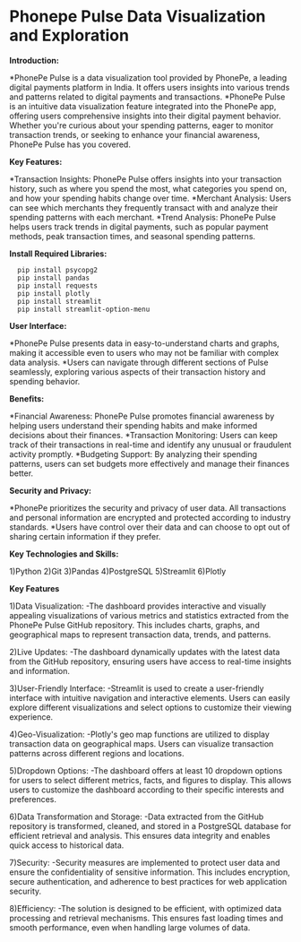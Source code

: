 # Phonepe Pulse Data Visualization and Exploration

**Introduction:**

*PhonePe Pulse is a data visualization tool provided by PhonePe, a leading digital payments platform in India. It offers users insights into various trends and patterns related to digital payments and transactions.
*PhonePe Pulse is an intuitive data visualization feature integrated into the PhonePe app, offering users comprehensive insights into their digital payment behavior. Whether you're curious about your spending patterns, eager to monitor transaction trends, or seeking to enhance your financial awareness, PhonePe Pulse has you covered.

**Key Features:**

*Transaction Insights: PhonePe Pulse offers insights into your transaction history, such as where you spend the most, what categories you spend on, and how your spending habits change over time.
*Merchant Analysis: Users can see which merchants they frequently transact with and analyze their spending patterns with each merchant.
*Trend Analysis: PhonePe Pulse helps users track trends in digital payments, such as popular payment methods, peak transaction times, and seasonal spending patterns.

**Install Required Libraries:**

      pip install psycopg2
      pip install pandas
      pip install requests
      pip install plotly
      pip install streamlit
      pip install streamlit-option-menu

**User Interface:**

*PhonePe Pulse presents data in easy-to-understand charts and graphs, making it accessible even to users who may not be familiar with complex data analysis.
*Users can navigate through different sections of Pulse seamlessly, exploring various aspects of their transaction history and spending behavior.

**Benefits:**

*Financial Awareness: PhonePe Pulse promotes financial awareness by helping users understand their spending habits and make informed decisions about their finances.
*Transaction Monitoring: Users can keep track of their transactions in real-time and identify any unusual or fraudulent activity promptly.
*Budgeting Support: By analyzing their spending patterns, users can set budgets more effectively and manage their finances better.

**Security and Privacy:**

*PhonePe prioritizes the security and privacy of user data. All transactions and personal information are encrypted and protected according to industry standards.
*Users have control over their data and can choose to opt out of sharing certain information if they prefer.

**Key Technologies and Skills:**

1)Python
2)Git
3)Pandas
4)PostgreSQL
5)Streamlit
6)Plotly

**Key Features**

1)Data Visualization: 
-The dashboard provides interactive and visually appealing visualizations of various metrics and statistics extracted from the PhonePe Pulse GitHub repository. This includes charts, graphs, and geographical maps to represent transaction data, trends, and patterns.

2)Live Updates: 
-The dashboard dynamically updates with the latest data from the GitHub repository, ensuring users have access to real-time insights and information.

3)User-Friendly Interface: 
-Streamlit is used to create a user-friendly interface with intuitive navigation and interactive elements. Users can easily explore different visualizations and select options to customize their viewing experience.

4)Geo-Visualization: 
-Plotly's geo map functions are utilized to display transaction data on geographical maps. Users can visualize transaction patterns across different regions and locations.

5)Dropdown Options: 
-The dashboard offers at least 10 dropdown options for users to select different metrics, facts, and figures to display. This allows users to customize the dashboard according to their specific interests and preferences.

6)Data Transformation and Storage: 
-Data extracted from the GitHub repository is transformed, cleaned, and stored in a PostgreSQL database for efficient retrieval and analysis. This ensures data integrity and enables quick access to historical data.

7)Security: 
-Security measures are implemented to protect user data and ensure the confidentiality of sensitive information. This includes encryption, secure authentication, and adherence to best practices for web application security.

8)Efficiency: 
-The solution is designed to be efficient, with optimized data processing and retrieval mechanisms. This ensures fast loading times and smooth performance, even when handling large volumes of data.

